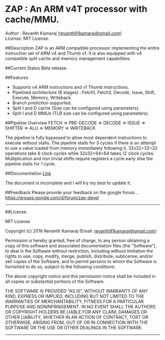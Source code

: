 # ZAP : An ARM v4T processor with cache/MMU.
*Author* : Revanth Kamaraj (revanth91kamaraj@gmail.com)<br />
*License*: MIT License.<br />

##Description
ZAP is an ARM compatible processor implementing the entire instruction set of
ARM v4 and Thumb v1. It is also equipped with v4 compatible split cache and 
memory management capabilities.

##Current Status
Beta release.

##Features
- Supports v4 ARM instructions and v1 Thumb instructions.
- Pipelined architecture (8 stages) : Fetch1, Fetch2, Decode, Issue, Shift, Execute, Memory, Writeback
- Branch prediction supported.
- Split I and D cache (Size can be configured using parameters).
- Split I and D MMUs (TLB size can be configured using parameters).

##Pipeline Overview
FETCH => PRE-DECODE => DECODE => ISSUE => SHIFTER => ALU => MEMORY => WRITEBACK

The pipeline is fully bypassed to allow most dependent instructions to execute 
without stalls. The pipeline stalls for 3 cycles if there is an attempt to use 
a value loaded from memory immediately following it. 32x32+32=32 operations take 
6 clock cycles while 32x32+64=64 takes 12 clock cycles. Multiplication and 
non trivial shifts require registers a cycle early else the pipeline stalls 
for 1 cycle.

##Documentation
[Link](https://github.com/krevanth/ZAP/blob/master/docs/zap_doc.pdf)

The document is incomplete and I will try my best to update it.

##Feedback
Please provide your feedback on the google forum...
https://groups.google.com/d/forum/zap-devel

-------------------------------------------------------------------------------

##License.

MIT License

Copyright (c) 2016 Revanth Kamaraj (Email: revanth91kamaraj@gmail.com)

Permission is hereby granted, free of charge, to any person obtaining a copy
of this software and associated documentation files (the "Software"), to deal
in the Software without restriction, including without limitation the rights
to use, copy, modify, merge, publish, distribute, sublicense, and/or sell
copies of the Software, and to permit persons to whom the Software is
furnished to do so, subject to the following conditions:

The above copyright notice and this permission notice shall be included in all
copies or substantial portions of the Software.

THE SOFTWARE IS PROVIDED "AS IS", WITHOUT WARRANTY OF ANY KIND, EXPRESS OR
IMPLIED, INCLUDING BUT NOT LIMITED TO THE WARRANTIES OF MERCHANTABILITY,
FITNESS FOR A PARTICULAR PURPOSE AND NONINFRINGEMENT. IN NO EVENT SHALL THE
AUTHORS OR COPYRIGHT HOLDERS BE LIABLE FOR ANY CLAIM, DAMAGES OR OTHER
LIABILITY, WHETHER IN AN ACTION OF CONTRACT, TORT OR OTHERWISE, ARISING FROM,
OUT OF OR IN CONNECTION WITH THE SOFTWARE OR THE USE OR OTHER DEALINGS IN THE
SOFTWARE.

-------------------------------------------------------------------------------
